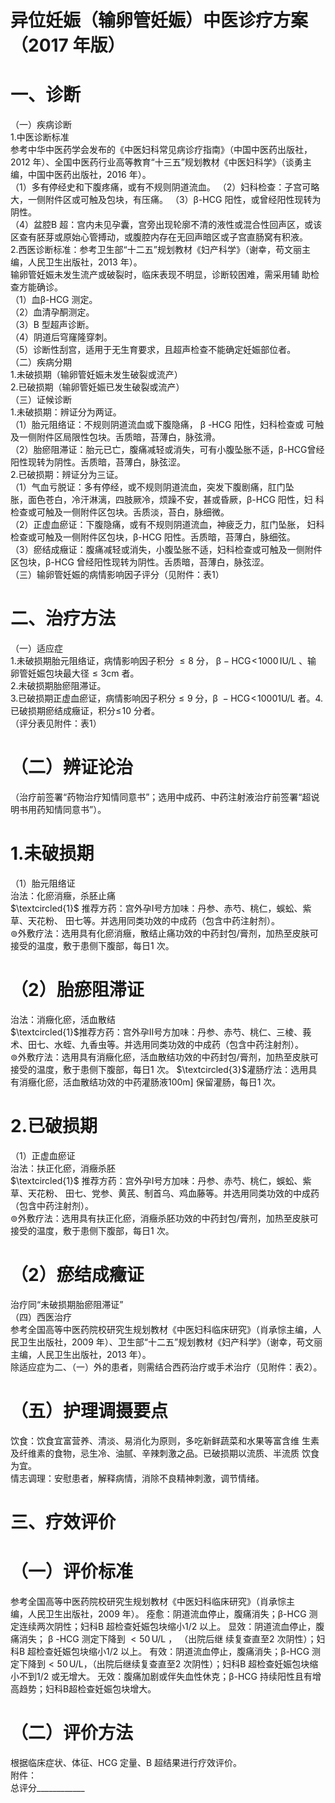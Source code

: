 # 异位妊娠（输卵管妊娠）中医诊疗方案 （2017 年版）  
# 一、诊断  
（一）疾病诊断  
1.中医诊断标准  
参考中华中医药学会发布的《中医妇科常见病诊疗指南》（中国中医药出版社，2012 年）、全国中医药行业高等教育“十三五”规划教材《中医妇科学》（谈勇主编，中国中医药出版社，2016 年）。  
（1）多有停经史和下腹疼痛，或有不规则阴道流血。 （2）妇科检查：子宫可略大，一侧附件区或可触及包块，有压痛。  （3）β-HCG 阳性，或曾经阳性现转为阴性。  
（4）盆腔B 超：宫内未见孕囊，宫旁出现轮廓不清的液性或混合性回声区，或该区查有胚芽或原始心管搏动，或腹腔内存在无回声暗区或子宫直肠窝有积液。  
2.西医诊断标准：参考卫生部“十二五”规划教材《妇产科学》（谢幸，苟文丽主编，人民卫生出版社，2013 年）。  
输卵管妊娠未发生流产或破裂时，临床表现不明显，诊断较困难，需采用辅 助检查方能确诊。  
（1）血β-HCG 测定。  
（2）血清孕酮测定。  
（3）B 型超声诊断。  
（4）阴道后穹窿隆穿刺。  
（5）诊断性刮宫，适用于无生育要求，且超声检查不能确定妊娠部位者。  
（二）疾病分期  
1.未破损期（输卵管妊娠未发生破裂或流产）  
2.已破损期（输卵管妊娠已发生破裂或流产）  
（三）证候诊断  
1.未破损期：辨证分为两证。  
（1）胎元阻络证：不规则阴道流血或下腹隐痛， $\upbeta$ -HCG 阳性，妇科检查或 可触及一侧附件区局限性包块。舌质暗，苔薄白，脉弦滑。  
（2）胎瘀阻滞证：胎元已亡，腹痛减轻或消失，可有小腹坠胀不适，$\upbeta$-HCG曾经阳性现转为阴性。舌质暗，苔薄白，脉弦涩。  
2.已破损期：辨证分为三证。  
（1）气血亏脱证：多有停经，或不规则阴道流血，突发下腹剧痛，肛门坠  
胀，面色苍白，冷汗淋漓，四肢厥冷，烦躁不安，甚或昏厥，β-HCG 阳性，妇 科检查或可触及一侧附件区包块。舌质淡，苔白，脉细微。  
（2）正虚血瘀证：下腹隐痛，或有不规则阴道流血，神疲乏力，肛门坠胀， 妇科检查或可触及一侧附件区包块，β-HCG 阳性。舌质暗，苔薄白，脉细弦。  
（3）瘀结成癥证：腹痛减轻或消失，小腹坠胀不适，妇科检查或可触及一侧附件区包块，β-HCG 曾经阳性现转为阴性。舌质暗，苔薄白，脉弦涩。  
（三）输卵管妊娠的病情影响因子评分（见附件：表1）  
# 二、治疗方法  
（一）适应症  
1.未破损期胎元阻络证，病情影响因子积分 ${\leqslant}8$  分， $\upbeta-\mathrm{HCG}\!<\!1000\,\mathrm{IU}/\mathrm{L}$ 、输 卵管妊娠包块最大径${\leqslant}3{\mathrm{cm}}$ 者。  
2.未破损期胎瘀阻滞证。  
3.已破损期正虚血瘀证，病情影响因子积分${\leqslant}9$ 分，$\upbeta\mathrm{~-HCG\!<\!10001U/L}$ 者。4.已破损期瘀结成癥证，积分$\leqslant\!10$ 分者。  
（评分表见附件：表1）  
# （二）辨证论治  
（治疗前签署“药物治疗知情同意书”；选用中成药、中药注射液治疗前签署“超说明书用药知情同意书”）。  
# 1.未破损期  
（1）胎元阻络证  
治法：化瘀消癥，杀胚止痛  
$\textcircled{1}$ 推荐方药：宫外孕Ⅰ号方加味：丹参、赤芍、桃仁，蜈蚣、紫草、天花粉、 田七等。并选用同类功效的中成药（包含中药注射剂）。  
$\circledcirc$外敷疗法：选用具有化瘀消癥，散结止痛功效的中药封包/膏剂，加热至皮肤可接受的温度，敷于患侧下腹部，每日1 次。  
# （2）胎瘀阻滞证  
治法：消癥化瘀，活血散结  
$\textcircled{1}$推荐方药：宫外孕Ⅱ号方加味：丹参、赤芍、桃仁、三棱、莪术、田七、水蛭、九香虫等。并选用同类功效的中成药（包含中药注射剂）。  
$\circledcirc$外敷疗法：选用具有消癥化瘀，活血散结功效的中药封包/膏剂，加热至皮肤可接受的温度，敷于患侧下腹部，每日1 次。 $\textcircled{3}$灌肠疗法：选用具有消癥化瘀，活血散结功效的中药灌肠液$100\mathrm{m}]$ 保留灌肠，每日1 次。  
# 2.已破损期  
（1）正虚血瘀证  
治法：扶正化瘀，消癥杀胚  
$\textcircled{1}$ 推荐方药：宫外孕Ⅰ号方加味：丹参、赤芍、桃仁，蜈蚣、紫草、天花粉、 田七、党参、黄芪、制首乌、鸡血藤等。并选用同类功效的中成药（包含中药注射剂）。  
$\circledcirc$外敷疗法：选用具有扶正化瘀，消癥杀胚功效的中药封包/膏剂，加热至皮肤可接受的温度，敷于患侧下腹部，每日1 次。  
# （2）瘀结成癥证  
治疗同“未破损期胎瘀阻滞证”  
（四）西医治疗  
参考全国高等中医药院校研究生规划教材《中医妇科临床研究》（肖承悰主编，人民卫生出版社，2009 年）、卫生部“十二五”规划教材《妇产科学》（谢幸，苟文丽主编，人民卫生出版社，2013 年）。  
除适应症为二、（一）外的患者，则需结合西药治疗或手术治疗（见附件：表2）。  
# （五）护理调摄要点  
饮食：饮食宜富营养、清淡、易消化为原则，多吃新鲜蔬菜和水果等富含维 生素及纤维素的食物，忌生冷、油腻、辛辣刺激之品。已破损期以流质、半流质 饮食为宜。  
情志调理：安慰患者，解释病情，消除不良精神刺激，调节情绪。  
# 三、疗效评价  
# （一）评价标准  
参考全国高等中医药院校研究生规划教材《中医妇科临床研究》（肖承悰主  
编，人民卫生出版社，2009 年）。 痊愈：阴道流血停止，腹痛消失；β-HCG 测定连续两次阴性；妇科B 超检查妊娠包块缩小1/2 以上。 显效：阴道流血停止，腹痛消失； $\upbeta$ -HCG 测定下降到 ${<}50\,\mathrm{U/L}$ ， （出院后继 续复查直至2 次阴性）；妇科B 超检查妊娠包块缩小1/2 以上。 有效：阴道流血停止，腹痛消失；β-HCG 测定下降到${<}50\,\mathrm{U/L}$，（出院后继续复查直至2 次阴性）；妇科B 超检查妊娠包块缩小不到1/2 或无增大。 无效：腹痛加剧或伴失血性休克；β-HCG 持续阳性且有增高趋势；妇科B超检查妊娠包块增大。  
# （二）评价方法  
根据临床症状、体征、HCG 定量、B 超结果进行疗效评价。  
附件：  
总评分____________  
